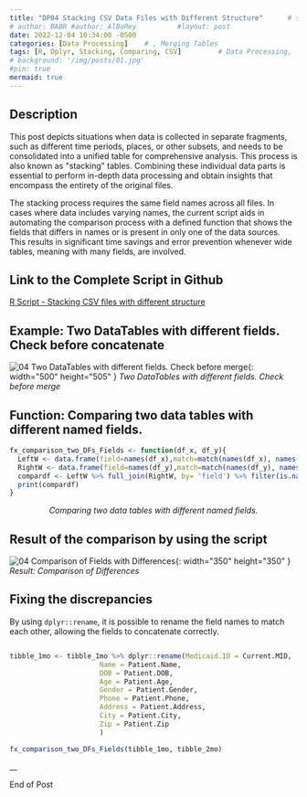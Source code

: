 ```yaml
---
title: "DP04 Stacking CSV Data Files with Different Structure"      # subtitle: "Description of R Scripts for data processing."
# author: BABR #author: AlBaRey          #layout: post
date: 2022-12-04 10:34:00 -0500
categories: [Data Processing]    # , Merging Tables
tags: [R, Dplyr, Stacking, Comparing, CSV]         # Data Processing, 
# background: '/img/posts/01.jpg'
#pin: true
mermaid: true
---
```


## Description 

This post depicts situations when data is collected in separate fragments, such as different time periods, places, or other subsets, and needs to be consolidated into a unified table for comprehensive analysis. This process is also known as "stacking" tables. Combining these individual data parts is essential to perform in-depth data processing and obtain insights that encompass the entirety of the original files.

The stacking process requires the same field names across all files. In cases where data includes varying names, the current script aids in automating the comparison process with a defined function that shows the fields that differs in names or is present in only one of the data sources. This results in significant time savings and error prevention whenever wide tables, meaning with many fields, are involved.


## Link to the Complete Script in Github

[R Script - Stacking CSV files with different structure](https://github.com/albarey33/Data_Analysis_R/blob/main/04%20Merging%20CSV%20files%20different%20structure.R)


## Example: Two DataTables with different fields. Check before concatenate
![04 Two DataTables with different fields. Check before merge](/images/DataProcess/04_Two_DataTables_with_different_fields_check_before_merge.PNG){: width="500" height="505" }
_Two DataTables with different fields. Check before merge_


## Function: Comparing two data tables with different named fields.

```R
fx_comparison_two_DFs_Fields <- function(df_x, df_y){
  LeftW <- data.frame(field=names(df_x),match=match(names(df_x), names(df_y)), "L in R")
  RightW <- data.frame(field=names(df_y),match=match(names(df_y), names(df_x)),"R in L")
  compardf <- LeftW %>% full_join(RightW, by= 'field') %>% filter(is.na(match.x) | is.na(match.y) )
  print(compardf)
}
```
_<center>Comparing two data tables with different named fields.</center>_


## Result of the comparison by using the script

![04 Comparison of Fields with Differences](/images/DataProcess/04_Comparison_Differences.PNG){: width="350" height="350" }
_Result: Comparison of Differences_

## Fixing the discrepancies

By using `dplyr::rename`, it is possible to rename the field names to match each other, allowing the fields to concatenate correctly.

```R

tibble_1mo <- tibble_1mo %>% dplyr::rename(Medicaid.ID = Current.MID,
                      Name = Patient.Name,
                      DOB = Patient.DOB,
                      Age = Patient.Age,
                      Gender = Patient.Gender,
                      Phone = Patient.Phone,
                      Address = Patient.Address,
                      City = Patient.City,
                      Zip = Patient.Zip
                      )

fx_comparison_two_DFs_Fields(tibble_1mo, tibble_2mo)

```

__

End of Post


